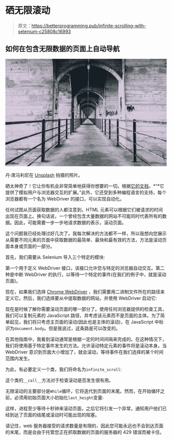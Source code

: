 # 硒无限滚动

> 原文：<https://betterprogramming.pub/infinite-scrolling-with-selenium-c25808c16993>

## 如何在包含无限数据的页面上自动导航

![](img/0a0ecdc4ac50b022210aec1bc26167cc.png)

丹·席马利尼在 [Unsplash](https://unsplash.com?utm_source=medium&utm_medium=referral) 拍摄的照片。

硒太神奇了！它让你有机会非常简单地获得你想要的一切。根据[它的文档](https://www.selenium.dev/documentation/en/)，*“*它提供了模拟用户与浏览器交互的扩展。”此外，它还受到多种编程语言的支持，每个浏览器都有一个名为 WebDriver 的接口，可以实现自动化。

任何试图从页面获取数据的人都注意到，HTML 元素可以根据它们被请求的时间出现在页面上。换句话说，一个曾经包含大量数据的网站不可能同时代表所有的数据。因此，可能需要一步一步地请求数据的表示，滚动页面。

这个问题我已经处理过好几次了。我每次解决的方法都不一样，所以我想向您展示从需要不同元素的页面中获取数据的最简单、最快和最有效的方法，方法是滚动页面本身或页面的一部分。

首先，我们需要从 Selenium 导入三个特定的模块:

第一个用于定义 WebDriver 接口，该接口允许您与特定的浏览器自动交互。第二种是中断 WebDriver 的执行，以等待一个特定的事件(在我们的例子中，就是滚动页面)。

现在，如果我们选择 [Chrome WebDriver](https://chromedriver.chromium.org/downloads) ，我们需要用二进制文件所在的路径来定义它。然后，我们选择要从中提取数据的网站，并使用 WebDriver 启动它:

现在是时候了解你需要滚动页面的哪一部分了。使用任何浏览器提供的检查工具，我们可以复制元素的 JavaScript 路径，并考虑该元素而不是页面的主体。为了简单起见，我们将只考虑主页面的滚动(因此也是主体的滚动)，在 JavaScript 中标识为`document.body`。但是我说过，这条路是可以改变的。

在其他指南中，我看到滚动通常是根据一定的时间间隔来完成的。在这种情况下，我们将使用基于特定事件发生的方法。允许滚动特定元素的事件将是滚动本身。当 WebDriver 意识到页面大小增加了，就会滚动，等待事件在我们选择的某个时间范围内发生。

为此，有必要定义一个类，我们将命名为`infinite_scroll`:

这个类的`__call__`方法对于检查滚动是否发生很有用。

无限滚动的主要部分是`While`循环，它将迭代到页面的末尾。然而，在开始循环之前，必须用初始页面大小初始化`last_height`变量:

这样，进程至少等待十秒钟来滚动页面，之后它将引发一个异常，通知用户他们已经到达了页面的结尾或滚动时可能出现的阻塞。

请记住，web 服务器接受的请求数量是有限的，因此您可能永远也不会到达页面的末尾，而是会由于托管您正在抓取数据的页面的服务器的 429 错误而被卡住。